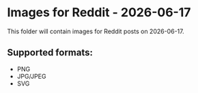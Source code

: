# Images for Reddit - 2026-06-17

This folder will contain images for Reddit posts on 2026-06-17.

## Supported formats:
- PNG
- JPG/JPEG
- SVG

